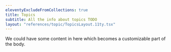 ```yaml
---
eleventyExcludeFromCollections: true
title: Topics
subtitle: All the info about topics TODO
layout: "references/topic/TopicsLayout.11ty.tsx"
---
```


We could have some content in here which becomes a customizable part of the body.
